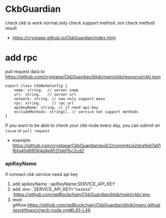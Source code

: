 # CkbGuardian
check ckb is work normal,only check support method ,not check method result
- https://cryptape.github.io/CkbGuardian/index.html

# add rpc 

pull request data to  https://github.com/cryptape/CkbGuardian/blob/main/ckb/resource/ckb.json


```
export class CkbNodeConfig {
    name: string.  // server name
    url: string.   // server url 
    network: string. // now noly support main 
    rpc: string.     // rpc url 
    apiKeyName: string. // if need api-key 
    excludeMethods: string[]. // service not support methods 
}
```
If you want to be able to check your ckb node every day, you can submit an `issue`  or  `pull request`
- example: https://github.com/cryptape/CkbGuardian/pull/2/commits/a2dcefed7a61fbfa40d89564a9e8520dd7bc2cd2

### apiKeyName
if connect ckb service need api key 
1. add apikeyName : apiKeyName:SERVICE_API_KEY
2. add .env : SERVICE_API_KEY="xxxxxx" :https://github.com/gpBlockchain/CkbGuardian/blob/main/ckb/.env
3. mod gitflow:https://github.com/gpBlockchain/CkbGuardian/blob/main/.github/workflows/check-node.yml#L45-L46
